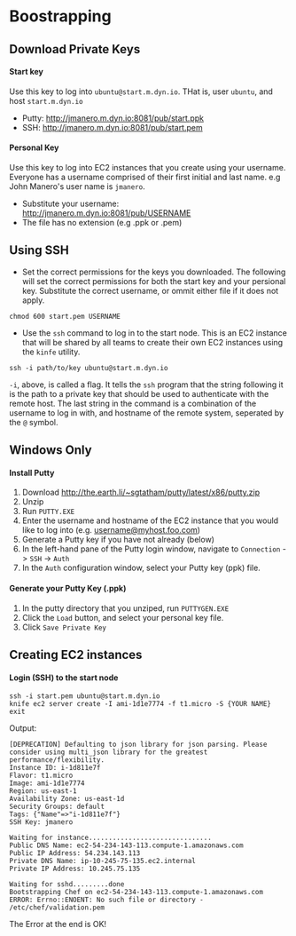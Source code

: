 Boostrapping
============
## Download Private Keys
#### Start key
Use this key to log into `ubuntu@start.m.dyn.io`. THat is, user `ubuntu`, and host `start.m.dyn.io`
 * Putty: http://jmanero.m.dyn.io:8081/pub/start.ppk
 * SSH: http://jmanero.m.dyn.io:8081/pub/start.pem

#### Personal Key
Use this key to log into EC2 instances that you create using your username. Everyone has
a username comprised of their first initial and last name. e.g John Manero's user name is `jmanero`.
 * Substitute your username: http://jmanero.m.dyn.io:8081/pub/USERNAME
 * The file has no extension (e.g .ppk or .pem)

## Using SSH
* Set the correct permissions for the keys you downloaded. The following will set the correct permissions
for both the start key and your persional key. Substitute the correct username, or ommit either file if it
does not apply.

```chmod 600 start.pem USERNAME```

* Use the `ssh` command to log in to the start node. This is an EC2 instance that will be shared by all
teams to create their own EC2 instances using the `kinfe` utility.

```ssh -i path/to/key ubuntu@start.m.dyn.io```

`-i`, above, is called a flag. It tells the `ssh` program that the string following it is the path to a
private key that should be used to authenticate with the remote host. The last string in the command
is a combination of the username to log in with, and hostname of the remote system, seperated by the `@` symbol.

## Windows Only
#### Install Putty
 1. Download http://the.earth.li/~sgtatham/putty/latest/x86/putty.zip
 2. Unzip
 3. Run `PUTTY.EXE`
 4. Enter the username and hostname of the EC2 instance that you would like to log into (e.g. username@myhost.foo.com)
 4. Generate a Putty key if you have not already (below)
 5. In the left-hand pane of the Putty login window, navigate to `Connection` -> `SSH` -> `Auth`
 6. In the `Auth` configuration window, select your Putty key (ppk) file.

#### Generate your Putty Key (.ppk)
 1. In the putty directory that you unziped, run `PUTTYGEN.EXE`
 2. Click the `Load` button, and select your personal key file.
 3. Click `Save Private Key`

## Creating EC2 instances
#### Login (SSH) to the start node

    ssh -i start.pem ubuntu@start.m.dyn.io
    knife ec2 server create -I ami-1d1e7774 -f t1.micro -S {YOUR NAME}
    exit

Output:
```text
[DEPRECATION] Defaulting to json library for json parsing. Please consider using multi_json library for the greatest performance/flexibility.
Instance ID: i-1d811e7f
Flavor: t1.micro
Image: ami-1d1e7774
Region: us-east-1
Availability Zone: us-east-1d
Security Groups: default
Tags: {"Name"=>"i-1d811e7f"}
SSH Key: jmanero

Waiting for instance...............................
Public DNS Name: ec2-54-234-143-113.compute-1.amazonaws.com
Public IP Address: 54.234.143.113
Private DNS Name: ip-10-245-75-135.ec2.internal
Private IP Address: 10.245.75.135

Waiting for sshd.........done
Bootstrapping Chef on ec2-54-234-143-113.compute-1.amazonaws.com
ERROR: Errno::ENOENT: No such file or directory - /etc/chef/validation.pem
```
The Error at the end is OK!
